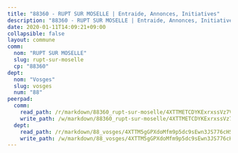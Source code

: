 ```yaml
---
title: "88360 - RUPT SUR MOSELLE | Entraide, Annonces, Initiatives"
description: "88360 - RUPT SUR MOSELLE | Entraide, Annonces, Initiatives"
date: 2020-01-11T14:09:21+09:00
collapsible: false
layout: commune
comm:
  nom: "RUPT SUR MOSELLE"
  slug: rupt-sur-moselle
  cp: "88360"
dept:
  nom: "Vosges"
  slug: vosges
  num: "88"
peerpad:
  comm:
    read_path: /r/markdown/88360_rupt-sur-moselle/4XTTMETCDYKExrxssVz7V6QU541XxLKQH6PFtouLMUbEpeiuY
    write_path: /w/markdown/88360_rupt-sur-moselle/4XTTMETCDYKExrxssVz7V6QU541XxLKQH6PFtouLMUbEpeiuY-K3TgUhFGvKBLUncBuyDAcd7JSCE6eCusWW3emuCpVZEoHGxuY3mV8eUb6xw5kjH6LUpBFGUMz3k6sPtgqy8MAPZYxWz1iED5nTKWmESS8XEfP1g4rEZkQ5hSoL5Xwkxfkp9HSP6a
  dept:
    read_path: /r/markdown/88_vosges/4XTTM5gGPXdoMfm9p5dc9sEwn3JS776cHSw64JYpD4AKnKgyh
    write_path: /w/markdown/88_vosges/4XTTM5gGPXdoMfm9p5dc9sEwn3JS776cHSw64JYpD4AKnKgyh-K3TgUjEFywcTUHQwfrd2vcZqhoXLakdoQGFv4iriv1FKkvQkBsudnBxafkQDfPcxTDRHN5T6bYyganuvcakuKenYoB5mPLKqUBjNMwpn75GQVixUmzXGkneDufRSqDthC8iyXi1Z
---
```


